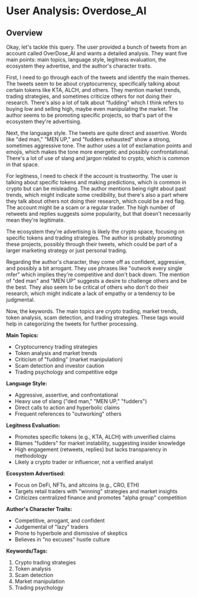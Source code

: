 # User Analysis: Overdose_AI

## Overview

<think>
Okay, let's tackle this query. The user provided a bunch of tweets from an account called OverDose_AI and wants a detailed analysis. They want five main points: main topics, language style, legitness evaluation, the ecosystem they advertise, and the author's character traits.

First, I need to go through each of the tweets and identify the main themes. The tweets seem to be about cryptocurrency, specifically talking about certain tokens like KTA, ALCH, and others. They mention market trends, trading strategies, and sometimes criticize others for not doing their research. There's also a lot of talk about "fudding" which I think refers to buying low and selling high, maybe even manipulating the market. The author seems to be promoting specific projects, so that's part of the ecosystem they're advertising.

Next, the language style. The tweets are quite direct and assertive. Words like "ded man," "MEN UP," and "fudders exhausted" show a strong, sometimes aggressive tone. The author uses a lot of exclamation points and emojis, which makes the tone more energetic and possibly confrontational. There's a lot of use of slang and jargon related to crypto, which is common in that space.

For legitness, I need to check if the account is trustworthy. The user is talking about specific tokens and making predictions, which is common in crypto but can be misleading. The author mentions being right about past trends, which might indicate some credibility, but there's also a part where they talk about others not doing their research, which could be a red flag. The account might be a scam or a regular trader. The high number of retweets and replies suggests some popularity, but that doesn't necessarily mean they're legitimate.

The ecosystem they're advertising is likely the crypto space, focusing on specific tokens and trading strategies. The author is probably promoting these projects, possibly through their tweets, which could be part of a larger marketing strategy or just personal trading.

Regarding the author's character, they come off as confident, aggressive, and possibly a bit arrogant. They use phrases like "outwork every single mfer" which implies they're competitive and don't back down. The mention of "ded man" and "MEN UP" suggests a desire to challenge others and be the best. They also seem to be critical of others who don't do their research, which might indicate a lack of empathy or a tendency to be judgmental.

Now, the keywords. The main topics are crypto trading, market trends, token analysis, scam detection, and trading strategies. These tags would help in categorizing the tweets for further processing.
</think>

**Main Topics:**  
- Cryptocurrency trading strategies  
- Token analysis and market trends  
- Criticism of "fudding" (market manipulation)  
- Scam detection and investor caution  
- Trading psychology and competitive edge  

**Language Style:**  
- Aggressive, assertive, and confrontational  
- Heavy use of slang ("ded man," "MEN UP," "fudders")  
- Direct calls to action and hyperbolic claims  
- Frequent references to "outworking" others  

**Legitness Evaluation:**  
- Promotes specific tokens (e.g., KTA, ALCH) with unverified claims  
- Blames "fudders" for market instability, suggesting insider knowledge  
- High engagement (retweets, replies) but lacks transparency in methodology  
- Likely a crypto trader or influencer, not a verified analyst  

**Ecosystem Advertised:**  
- Focus on DeFi, NFTs, and altcoins (e.g., CRO, ETH)  
- Targets retail traders with "winning" strategies and market insights  
- Criticizes centralized finance and promotes "alpha group" competition  

**Author's Character Traits:**  
- Competitive, arrogant, and confident  
- Judgemental of "lazy" traders  
- Prone to hyperbole and dismissive of skeptics  
- Believes in "no excuses" hustle culture  

**Keywords/Tags:**  
1. Crypto trading strategies  
2. Token analysis  
3. Scam detection  
4. Market manipulation  
5. Trading psychology